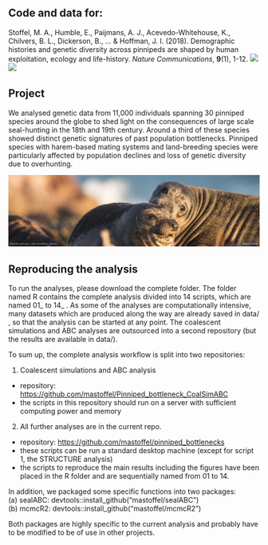
<!-- README.md is generated from README.Rmd. Please edit that file -->

## Code and data for:

Stoffel, M. A., Humble, E., Paijmans, A. J., Acevedo-Whitehouse, K.,
Chilvers, B. L., Dickerson, B., … & Hoffman, J. I. (2018). Demographic
histories and genetic diversity across pinnipeds are shaped by human
exploitation, ecology and life-history. *Nature Communications*,
**9**(1), 1-12.
[![](https://img.shields.io/badge/doi-https://doi.org/10.1038/s41467--018--06695--z-green.svg)](https://doi.org/https://doi.org/10.1038/s41467-018-06695-z)
[![](https://img.shields.io/badge/Altmetric-150-Darkorange.svg)](https://www.altmetric.com/details/51271319)

<!-- badges: start -->
<!-- badges: end -->

## Project

We analysed genetic data from 11,000 individuals spanning 30 pinniped
species around the globe to shed light on the consequences of large
scale seal-hunting in the 18th and 19th century. Around a third of these
species showed distinct genetic signatures of past population
bottlenecks. Pinniped species with harem-based mating systems and
land-breeding species were particularly affected by population declines
and loss of genetic diversity due to overhunting.

![](pics/elephant_seal_weaners.jpg)

## Reproducing the analysis

To run the analyses, please download the complete folder. The folder
named R contains the complete analysis divided into 14 scripts, which
are named 01\_ to 14\_ . As some of the analyses are computationally
intensive, many datasets which are produced along the way are already
saved in data/ , so that the analysis can be started at any point. The
coalescent simulations and ABC analyses are outsourced into a second
repository (but the results are available in data/).

To sum up, the complete analysis workflow is split into two
repositories:

1.  Coalescent simulations and ABC analysis

-   repository:
    <https://github.com/mastoffel/Pinniped_bottleneck_CoalSimABC>
-   the scripts in this repository should run on a server with
    sufficient computing power and memory

2.  All further analyses are in the current repo.

-   repository: <https://github.com/mastoffel/pinniped_bottlenecks>
-   these scripts can be run a standard desktop machine (except for
    script 1, the STRUCTURE analysis)
-   the scripts to reproduce the main results including the figures have
    been placed in the R folder and are sequentially named from 01
    to 14.

In addition, we packaged some specific functions into two packages:  
(a) sealABC: devtools::install\_github(“mastoffel/sealABC”)  
(b) mcmcR2: devtools::install\_github(“mastoffel/mcmcR2”)

Both packages are highly specific to the current analysis and probably
have to be modified to be of use in other projects.
